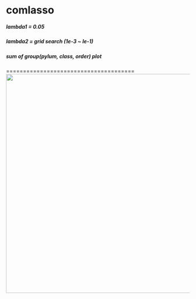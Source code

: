 # comlasso

##### lambda1 = 0.05  
##### lambda2  = grid search (1e-3 ~ le-1)

##### sum of group(pylum, class, order) plot 
======================================
<img width = "600" src = https://user-images.githubusercontent.com/37679460/48135572-a72b8900-e2e0-11e8-9a5b-8faef06e77e2.png>
